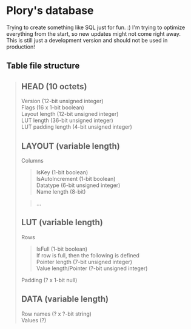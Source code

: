 # Plory's database

Trying to create something like SQL just for fun. :) I'm trying to optimize everything from the start, so new updates might not come right away.<br />
This is still just a development version and should not be used in production!


## Table file structure
> ## HEAD (10 octets)
> Version (12-bit unsigned integer)<br />
> Flags (16 x 1-bit boolean)<br />
> Layout length (12-bit unsigned integer)<br />
> LUT length (36-bit unsigned integer)<br />
> LUT padding length (4-bit unsigned integer)
> ## LAYOUT (variable length)
> Columns
> > IsKey (1-bit boolean)<br />
> > IsAutoIncrement (1-bit boolean)<br />
> > Datatype (6-bit unsigned integer)<br />
> > Name length (8-bit)
>
> > ...
> ## LUT (variable length)
> Rows
> > IsFull (1-bit boolean)<br />
> > If row is full, then the following is defined<br />
> > Pointer length (7-bit unsigned integer)<br />
> > Value length/Pointer (?-bit unsigned integer)
>
> Padding (? x 1-bit null)
> ## DATA (variable length)
> Row names (? x ?-bit string)<br />
> Values (?)
